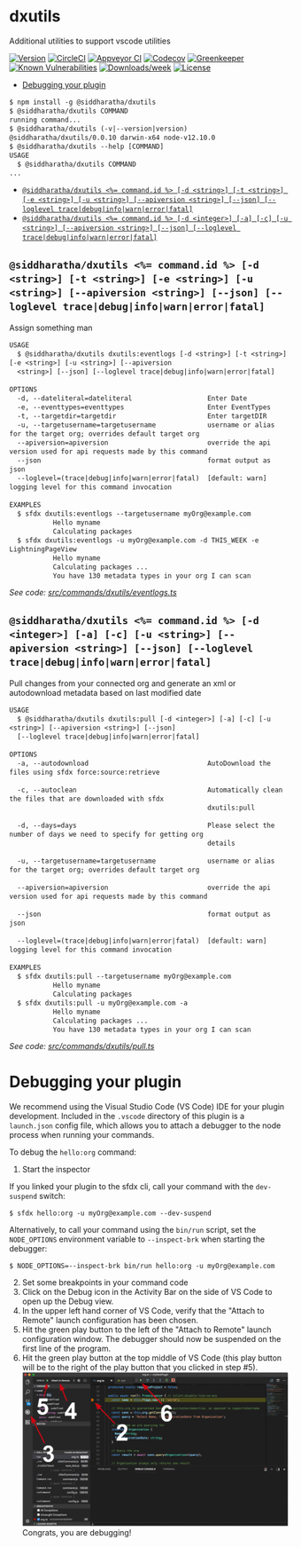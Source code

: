 dxutils
=======

Additional utilities to support vscode utilities

[![Version](https://img.shields.io/npm/v/dxutils.svg)](https://npmjs.org/package/dxutils)
[![CircleCI](https://circleci.com/gh/siddharatha/dxutils/tree/master.svg?style=shield)](https://circleci.com/gh/siddharatha/dxutils/tree/master)
[![Appveyor CI](https://ci.appveyor.com/api/projects/status/github/siddharatha/dxutils?branch=master&svg=true)](https://ci.appveyor.com/project/heroku/dxutils/branch/master)
[![Codecov](https://codecov.io/gh/siddharatha/dxutils/branch/master/graph/badge.svg)](https://codecov.io/gh/siddharatha/dxutils)
[![Greenkeeper](https://badges.greenkeeper.io/siddharatha/dxutils.svg)](https://greenkeeper.io/)
[![Known Vulnerabilities](https://snyk.io/test/github/siddharatha/dxutils/badge.svg)](https://snyk.io/test/github/siddharatha/dxutils)
[![Downloads/week](https://img.shields.io/npm/dw/dxutils.svg)](https://npmjs.org/package/dxutils)
[![License](https://img.shields.io/npm/l/dxutils.svg)](https://github.com/siddharatha/dxutils/blob/master/package.json)

<!-- toc -->
* [Debugging your plugin](#debugging-your-plugin)
<!-- tocstop -->
<!-- install -->
<!-- usage -->
```sh-session
$ npm install -g @siddharatha/dxutils
$ @siddharatha/dxutils COMMAND
running command...
$ @siddharatha/dxutils (-v|--version|version)
@siddharatha/dxutils/0.0.10 darwin-x64 node-v12.10.0
$ @siddharatha/dxutils --help [COMMAND]
USAGE
  $ @siddharatha/dxutils COMMAND
...
```
<!-- usagestop -->
<!-- commands -->
* [`@siddharatha/dxutils <%= command.id %> [-d <string>] [-t <string>] [-e <string>] [-u <string>] [--apiversion <string>] [--json] [--loglevel trace|debug|info|warn|error|fatal]`](#siddharathadxutils--commandid---d-string--t-string--e-string--u-string---apiversion-string---json---loglevel-tracedebuginfowarnerrorfatal)
* [`@siddharatha/dxutils <%= command.id %> [-d <integer>] [-a] [-c] [-u <string>] [--apiversion <string>] [--json] [--loglevel trace|debug|info|warn|error|fatal]`](#siddharathadxutils--commandid---d-integer--a--c--u-string---apiversion-string---json---loglevel-tracedebuginfowarnerrorfatal)

## `@siddharatha/dxutils <%= command.id %> [-d <string>] [-t <string>] [-e <string>] [-u <string>] [--apiversion <string>] [--json] [--loglevel trace|debug|info|warn|error|fatal]`

Assign something man

```
USAGE
  $ @siddharatha/dxutils dxutils:eventlogs [-d <string>] [-t <string>] [-e <string>] [-u <string>] [--apiversion 
  <string>] [--json] [--loglevel trace|debug|info|warn|error|fatal]

OPTIONS
  -d, --dateliteral=dateliteral                   Enter Date
  -e, --eventtypes=eventtypes                     Enter EventTypes
  -t, --targetdir=targetdir                       Enter targetDIR
  -u, --targetusername=targetusername             username or alias for the target org; overrides default target org
  --apiversion=apiversion                         override the api version used for api requests made by this command
  --json                                          format output as json
  --loglevel=(trace|debug|info|warn|error|fatal)  [default: warn] logging level for this command invocation

EXAMPLES
  $ sfdx dxutils:eventlogs --targetusername myOrg@example.com
           Hello myname
           Calculating packages
  $ sfdx dxutils:eventlogs -u myOrg@example.com -d THIS_WEEK -e LightningPageView
           Hello myname
           Calculating packages ...
           You have 130 metadata types in your org I can scan
```

_See code: [src/commands/dxutils/eventlogs.ts](https://github.com/siddharatha/dxutils/blob/v0.0.10/src/commands/dxutils/eventlogs.ts)_

## `@siddharatha/dxutils <%= command.id %> [-d <integer>] [-a] [-c] [-u <string>] [--apiversion <string>] [--json] [--loglevel trace|debug|info|warn|error|fatal]`

Pull changes from your connected org and generate an xml or autodownload metadata based on last modified date

```
USAGE
  $ @siddharatha/dxutils dxutils:pull [-d <integer>] [-a] [-c] [-u <string>] [--apiversion <string>] [--json] 
  [--loglevel trace|debug|info|warn|error|fatal]

OPTIONS
  -a, --autodownload                              AutoDownload the files using sfdx force:source:retrieve

  -c, --autoclean                                 Automatically clean the files that are downloaded with sfdx
                                                  dxutils:pull

  -d, --days=days                                 Please select the number of days we need to specify for getting org
                                                  details

  -u, --targetusername=targetusername             username or alias for the target org; overrides default target org

  --apiversion=apiversion                         override the api version used for api requests made by this command

  --json                                          format output as json

  --loglevel=(trace|debug|info|warn|error|fatal)  [default: warn] logging level for this command invocation

EXAMPLES
  $ sfdx dxutils:pull --targetusername myOrg@example.com
           Hello myname
           Calculating packages
  $ sfdx dxutils:pull -u myOrg@example.com -a
           Hello myname
           Calculating packages ...
           You have 130 metadata types in your org I can scan
```

_See code: [src/commands/dxutils/pull.ts](https://github.com/siddharatha/dxutils/blob/v0.0.10/src/commands/dxutils/pull.ts)_
<!-- commandsstop -->
<!-- debugging-your-plugin -->
# Debugging your plugin
We recommend using the Visual Studio Code (VS Code) IDE for your plugin development. Included in the `.vscode` directory of this plugin is a `launch.json` config file, which allows you to attach a debugger to the node process when running your commands.

To debug the `hello:org` command: 
1. Start the inspector
  
If you linked your plugin to the sfdx cli, call your command with the `dev-suspend` switch: 
```sh-session
$ sfdx hello:org -u myOrg@example.com --dev-suspend
```
  
Alternatively, to call your command using the `bin/run` script, set the `NODE_OPTIONS` environment variable to `--inspect-brk` when starting the debugger:
```sh-session
$ NODE_OPTIONS=--inspect-brk bin/run hello:org -u myOrg@example.com
```

2. Set some breakpoints in your command code
3. Click on the Debug icon in the Activity Bar on the side of VS Code to open up the Debug view.
4. In the upper left hand corner of VS Code, verify that the "Attach to Remote" launch configuration has been chosen.
5. Hit the green play button to the left of the "Attach to Remote" launch configuration window. The debugger should now be suspended on the first line of the program. 
6. Hit the green play button at the top middle of VS Code (this play button will be to the right of the play button that you clicked in step #5).
<br><img src=".images/vscodeScreenshot.png" width="480" height="278"><br>
Congrats, you are debugging!
